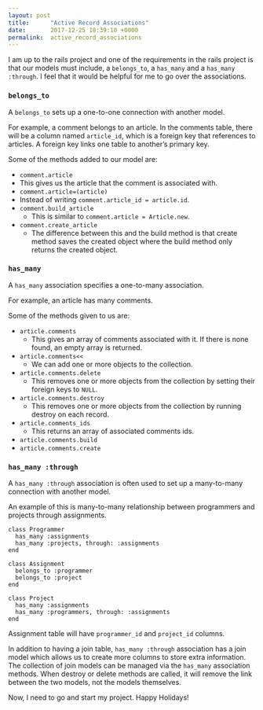 ```yaml
---
layout: post
title:      "Active Record Associations"
date:       2017-12-25 18:39:10 +0000
permalink:  active_record_associations
---
```


I am up to the rails project and one of the requirements in the rails project is that our models must include, a `belongs_to`, a `has_many`  and a `has_many :through`.  I feel that it would be helpful for me to go over the associations. 

### ```belongs_to```

A `belongs_to` sets up a one-to-one connection with another model. 

For example, a comment belongs to an article. In the comments table, there will be a column named `article_id`, which is a foreign key that references to articles. A foreign key links one table to another’s primary key. 

Some of the methods added to our model are:
-	`comment.article`
   - This gives us the article that the comment is associated with.
-	`comment.article=(article)`  
   - Instead of writing `comment.article_id = article.id`.
-	`comment.build_article`
    - This is similar to `comment.article = Article.new`.
-	`comment.create_article`
    - The difference between this and the build method is that create method saves the created object where the build method only returns the created object.

### ```has_many```

A `has_many` association specifies a one-to-many association. 

For example, an article has many comments. 

Some of the methods given to us are:
-	`article.comments`  
    - This gives an array of comments associated with it. If there is none found, an empty array is returned.
-	`article.comments<<` 
    - We can add one or more objects to the collection.
- `article.comments.delete`  
    - This removes one or more objects from the collection by setting their foreign keys to `NULL`.
-	`article.comments.destroy` 
    - This removes one or more objects from the collection by running destroy on each record.
-	`article.comments_ids`  
    - This returns an array of associated comments ids.
-	`article.comments.build` 
-	`article.comments.create`


### ```has_many :through```

A `has_many :through` association is often used to set up a many-to-many connection with another model. 

An example of this is many-to-many relationship between programmers and projects through assignments. 

```
class Programmer
  has_many :assignments 
  has_many :projects, through: :assignments 
end 

class Assignment 
  belongs_to :programmer 
  belongs_to :project
end 

class Project 
  has_many :assignments 
  has_many :programmers, through: :assignments 
end 
```

Assignment table will have `programmer_id` and `project_id` columns. 

In addition to having a join table, `has_many :through` association has a join model which allows us to create more columns to store extra information. The collection of join models can be managed via the `has_many` association methods. When destroy or delete methods are called, it will remove the link between the two models, not the models themselves. 

Now, I need to go and start my project. Happy Holidays! 



